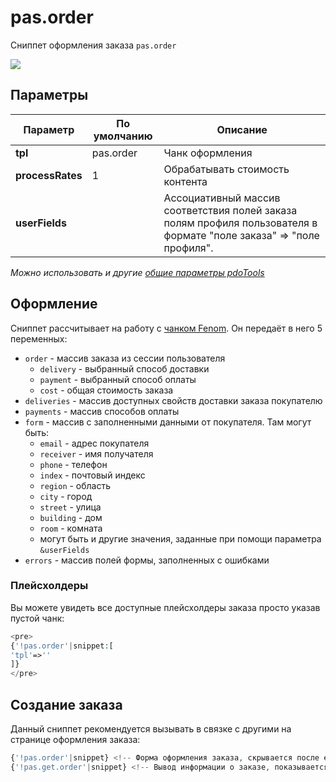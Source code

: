 # pas.order

Сниппет оформления заказа `pas.order`

[![](https://file.modx.pro/files/6/e/3/6e3061d943b2f54fd99f5ee3d8e9e56bs.jpg)](https://file.modx.pro/files/6/e/3/6e3061d943b2f54fd99f5ee3d8e9e56b.png)

## Параметры

| Параметр         | По умолчанию | Описание                                                                                                             |
| ---------------- | ------------ | -------------------------------------------------------------------------------------------------------------------- |
| **tpl**          | pas.order    | Чанк оформления                                                                                                      |
| **processRates** | 1            | Обрабатывать стоимость контента                                                                                      |
| **userFields**   |              | Ассоциативный массив соответствия полей заказа полям профиля пользователя в формате "поле заказа" => "поле профиля". |

*Можно использовать и другие [общие параметры pdoTools][0104]*

## Оформление

Сниппет рассчитывает на работу с [чанком Fenom][010103]. Он передаёт в него 5 переменных:

- `order` - массив заказа из сессии пользователя
  - `delivery` - выбранный способ доставки
  - `payment` - выбранный способ оплаты
  - `cost` - общая стоимость заказа
- `deliveries` - массив доступных свойств доставки заказа покупателю
- `payments` - массив способов оплаты
- `form` - массив с заполненными данными от покупателя. Там могут быть:
  - `email` - адрес покупателя
  - `receiver` - имя получателя
  - `phone` - телефон
  - `index` - почтовый индекс
  - `region` - область
  - `city` - город
  - `street` - улица
  - `building` - дом
  - `room` - комната
  - могут быть и другие значения, заданные при помощи параметра `&userFields`
- `errors` - массив полей формы, заполненных с ошибками

### Плейсхолдеры

Вы можете увидеть все доступные плейсхолдеры заказа просто указав пустой чанк:

```php
<pre>
{'!pas.order'|snippet:[
'tpl'=>''
]}
</pre>
```

## Создание заказа

Данный сниппет рекомендуется вызывать в связке с другими на странице оформления заказа:

```php
{'!pas.order'|snippet} <!-- Форма оформления заказа, скрывается после его создания -->
{'!pas.get.order'|snippet} <!-- Вывод информации о заказе, показывается после его создания -->
```

[0104]: /ru/01_Компоненты/01_pdoTools/04_Общие_параметры.md
[0101]: /ru/01_Компоненты/01_pdoTools/
[010103]: /ru/01_Компоненты/01_pdoTools/03_Парсер.md
[010101]: /ru/01_Компоненты/01_pdoTools/01_Сниппеты/01_pdoResources.md
